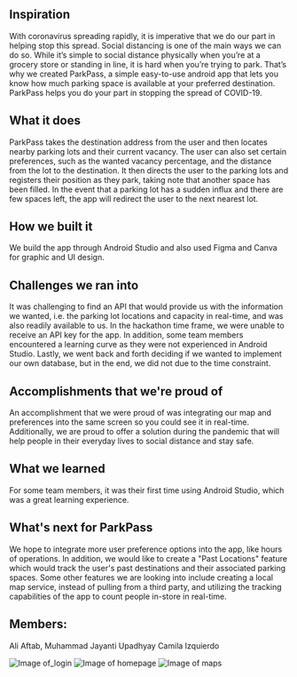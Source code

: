 ## Inspiration
With coronavirus spreading rapidly, it is imperative that we do our part in helping stop this spread. Social distancing is one of the main ways we can do so. While it’s simple to social distance physically when you’re at a grocery store or standing in line, it is hard when you’re trying to park. That’s why we created ParkPass, a simple easy-to-use android app that lets you know how much parking space is available at your preferred destination. ParkPass helps you do your part in stopping the spread of COVID-19. 

## What it does
ParkPass takes the destination address from the user and then locates nearby parking lots and their current vacancy. The user can also set certain preferences, such as the wanted vacancy percentage, and the distance from the lot to the destination.
It then directs the user to the parking lots and registers their position as they park, taking note that another space has been filled. In the event that a parking lot has a sudden influx and there are few spaces left, the app will redirect the user to the next nearest lot. 

## How we built it
We build the app through Android Studio and also used Figma and Canva for graphic and UI design.

## Challenges we ran into
It was challenging to find an API that would provide us with the information we wanted, i.e. the parking lot locations and capacity in real-time, and was also readily available to us. In the hackathon time frame, we were unable to receive an API key for the app.
In addition, some team members encountered a learning curve as they were not experienced in Android Studio. Lastly, we went back and forth deciding if we wanted to implement our own database, but in the end, we did not due to the time constraint.

## Accomplishments that we're proud of
An accomplishment that we were proud of was integrating our map and preferences into the same screen so you could see it in real-time.
Additionally, we are proud to offer a solution during the pandemic that will help people in their everyday lives to social distance and stay safe.

## What we learned
For some team members, it was their first time using Android Studio, which was a great learning experience.

## What's next for ParkPass
We hope to integrate more user preference options into the app, like hours of operations. In addition, we would like to create a "Past Locations" feature which would track the user's past destinations and their associated parking spaces. Some other features we are looking into include creating a local map service, instead of pulling from a third party, and utilizing the tracking capabilities of the app to count people in-store in real-time.

## Members:
Ali Aftab, Muhammad
Jayanti Upadhyay
Camila Izquierdo

![Image of_login](https://imgur.com/a/3TpEC5d)
![Image of homepage](https://imgur.com/a/KjucxOM)
![Image of maps](https://imgur.com/a/8Jo9w53)
